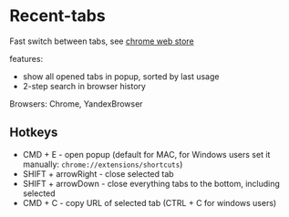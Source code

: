 # Recent-tabs
Fast switch between tabs, see [chrome web store](https://chrome.google.com/webstore/detail/aamlejepmlabpimifejjnmkjcolooifi)

features:
* show all opened tabs in popup, sorted by last usage
* 2-step search in browser history

Browsers: Chrome, YandexBrowser

## Hotkeys
* CMD + E - open popup (default for MAC, for Windows users set it manually: `chrome://extensions/shortcuts`)
* SHIFT + arrowRight - close selected tab
* SHIFT + arrowDown - close everything tabs to the bottom, including selected
* CMD + C - copy URL of selected tab (CTRL + C for windows users)
